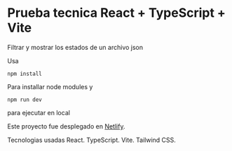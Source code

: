 # Prueba tecnica React + TypeScript + Vite
Filtrar y mostrar los estados de un archivo json


 

Usa

```
npm install 
```
Para installar node modules y

```
npm run dev 
```
para ejecutar en local


Este proyecto fue desplegado en [Netlify](https://prueba1tecnicaisrael.netlify.app).


Tecnologias usadas 
React.
TypeScript.
Vite.
Tailwind CSS.
